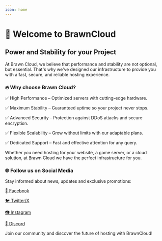 ```yaml
---
icon: home
---
```


# 🚀 Welcome to BrawnCloud

## Power and Stability for your Project

At Brawn Cloud, we believe that performance and stability are not optional, but essential. That's why we've designed our infrastructure to provide you with a fast, secure, and reliable hosting experience.

### 🔥 Why choose Brawn Cloud?

✅ High Performance – Optimized servers with cutting-edge hardware.

✅ Maximum Stability – Guaranteed uptime so your project never stops.

✅ Advanced Security – Protection against DDoS attacks and secure encryption.

✅ Flexible Scalability – Grow without limits with our adaptable plans.

✅ Dedicated Support – Fast and effective attention for any query.

Whether you need hosting for your website, a game server, or a cloud solution, at Brawn Cloud we have the perfect infrastructure for you.

### 🌐 Follow us on Social Media

Stay informed about news, updates and exclusive promotions:

[📌 Facebook](https://facebook.com/brawncloud)

[🐦 Twitter/X](https://twitter.com/brawncloud)

[📷 Instagram](https://instagram.com/brawncloud)

[💬 Discord](https://discord.gg/brawncloud)

Join our community and discover the future of hosting with BrawnCloud!